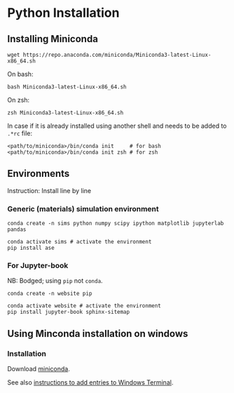 # Python Installation

## Installing Miniconda
```
wget https://repo.anaconda.com/miniconda/Miniconda3-latest-Linux-x86_64.sh
```
On bash:
```
bash Miniconda3-latest-Linux-x86_64.sh
```
On zsh:
```
zsh Miniconda3-latest-Linux-x86_64.sh
```
In case if it is already installed using another shell and needs to be added to `.*rc` file:
```
<path/to/miniconda>/bin/conda init     # for bash
<path/to/miniconda>/bin/conda init zsh # for zsh
```

## Environments
Instruction: Install line by line
### Generic (materials) simulation environment
```
conda create -n sims python numpy scipy ipython matplotlib jupyterlab pandas
```
```
conda activate sims # activate the environment
pip install ase
```
### For Jupyter-book
NB: Bodged; using `pip` not `conda`.
```
conda create -n website pip
```
```
conda activate website # activate the environment
pip install jupyter-book sphinx-sitemap
```

## Using Minconda installation on windows
### Installation
Download [miniconda](https://repo.anaconda.com/miniconda/Miniconda3-latest-Windows-x86_64.exe).

See also [instructions to add entries to Windows Terminal](WinTerm.md).
